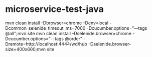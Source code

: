 # microservice-test-java
mvn clean install -Dbrowser=chrome -Denv=local -Dcommon_selenide_timeout_ms=7000 -Dcucumber.options="--tags @all";mvn site
mvn clean install -Dselenide.browser=chrome -Dcucumber.options="--tags @order" -Dremote=http://localhost:4444/wd/hub -Dselenide.browser-size=400x600;mvn site
